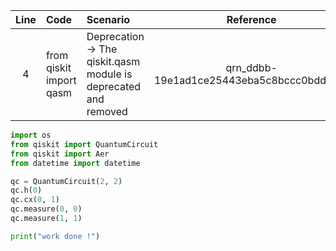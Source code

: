 | Line | Code | Scenario | Reference | Artifact | Refactoring |   
| :--: | :--- | :------- | :-------: | :------- | :---------- | 
| 4 | from qiskit import qasm | Deprecation -> The qiskit.qasm module is deprecated and removed | qrn_ddbb-19e1ad1ce25443eba5c8bccc0bddb7f1 | qiskit.qasm |  | 

```python
import os
from qiskit import QuantumCircuit
from qiskit import Aer
from datetime import datetime

qc = QuantumCircuit(2, 2)
qc.h(0)
qc.cx(0, 1)
qc.measure(0, 0)
qc.measure(1, 1)

print("work done !")
```